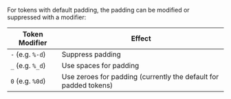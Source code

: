 For tokens with default padding, the padding can be modified or suppressed with a modifier:

| Token Modifier   | Effect                                                           |
| ---------------- | ---------------------------------------------------------------- |
| `-` (e.g. `%-d`) | Suppress padding                                                 |
| `_` (e.g. `%_d`) | Use spaces for padding                                           |
| `0` (e.g. `%0d`) | Use zeroes for padding (currently the default for padded tokens) |
